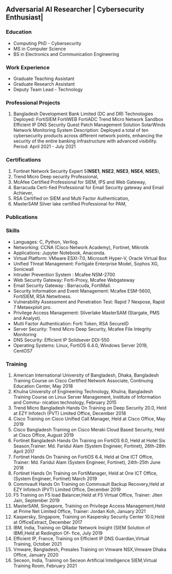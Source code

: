 ## Adversarial AI Researcher | Cybersecurity Enthusiast|  

### Education
- Computing PhD - Cybersecurity
- MS in Computer Science
- BS in Electronics and Communication Engineering

### Work Experience
- Graduate Teaching Assistant
- Graduate Research Assistant
- Deputy Team Lead - Technology
 

### Professional Projects
1. Bangladesh Development Bank Limited (DC and DR)
Technologies Deployed:
FortiSIEM
FortiWEB
FortiADC
Trend Micro Network Sandbox
Efficient IP DNS Security
Quest Patch Management Solution
SolarWinds Network Monitoring System
Description: Deployed a total of ten cybersecurity products across different network points, enhancing the security of the entire banking infrastructure with advanced visibility.
Period: April 2021 - July 2021

### Certifications
1. Fortinet Network Security Expert 5(**NSE1**, **NSE2**, **NSE3**, **NSE4**, **NSE5**), 
2. Trend Micro Deep security Professional,
3. McAfee Certified Professional for SIEM, IPS and Web Gateway, 
4. Barracuda Certi-fied Professional for Email Security gateway and Email Achiever, 
5. RSA Certified on SIEM and Multi Factor Authentication, 
6. MasterSAM Silver lake certified Professional for PAM,

### Publications

### Skills
- Languages: C, Python, Verilog.
- Networking: CCNA (Cisco Network Academy), Fortinet, Mikrotik
- Applications: Jupyter Notebook, Anaconda.
- Virtual Platform: VMware ESXI-7.0, Microsoft Hyper-V, Oracle Virtual Box
- Unified Threat Management: Fortigate Enterprise Model, Sophos XG, Sonicwall
- Intruder Prevention System : Mcafee NSM-2700
- Web Security Gateway: Forti-Proxy, Mcafee Webgateway
- Email Security Gateway : Barracuda, FortiMail.
- Security Information and Event Management: Mcafee ESM-5600, FortiSIEM, RSA Netwitness.
- Vulnerability Assessment and Penetration Test: Rapid 7 Nexpose, Rapid 7 Metaexploit pro.
- Privilege Access Management: Silverlake MasterSAM (Stargate, PMS and Analyst).
- Multi Factor Authentication: Forti Token, RSA SecureID
- Server Security: Trend Micro Deep Security, Mcafee File Integrity Monitoring
- DNS Security: Efficient IP Solidsever DDI-550
- Operating Systems: Linux, FortiOS 6.4.0, Windows Server 2019, CentOS7

### Training
1. American International University of Bangladesh, Dhaka, Bangladesh
Training Course on Cisco Certified Network Associate, Continuing Education Center,
May 2018
2. Khulna University of Engineering Technology, Khulna, Bangladesh
Training Course on Linux Server Management, Institute of Information and Commu-
nication technology, February 2015
3. Trend Micro Bangladesh
Hands On Training on Deep Security 20.0, Held at EZY Infotech (PVT) Limited Office,
December 2018
4. Cisco 
Training on Cisco Unified Call Manager, Held at Cisco Office, May 2019
5. Cisco Bangladesh
Training on Cisco Meraki Cloud Based Security, Held at Cisco Office, August 2019
5. Fortinet Bangladesh
Hands On Training on FortiOS 6.0, Held at Hotel Six Season,Trainer: Md. Faridul
Alam (System Engineer, Fortinet), 26th-28th April 2017
6. Fortinet 
Hands On Training on FortiOS 6.4, Held at One ICT Office, Trainer: Md. Faridul
Alam (System Engineer, Fortinet), 24th-25th June 2018
7. Fortinet 
Hands On Training on FortiManager, Held at One ICT Office,(System Engineer, Fortinet)
March 2019
8. Commvault 
Hands On Training on Commvault Backup Recovery,Held at EZY Infotech (PVT)
Limited Office, December 2019
9. F5 
Training on F5 load Balancer,Held at F5 Virtual Office, Trainer: Jiten Jain, September
2019
10. MasterSAM, Singapore,
Training on Privilege Access Management,Held at Prime Net Limited Office, Trainer:
Jordan Koh, January 2021
11. Kaspersky, Singapore,
Training on Kaspersky Security Center 10.0,Held at OfficeExtract, December 2017
12. IBM, India,
Training on QRadar Network Insight (SIEM Solution of IBM),Held at Redington Of-
fice, July 2019
13. Efficient IP, France,
Training on Efficient IP DNS Guardian,Virtual Training, October 2021
14. Vmware, Bangladesh,
Presales Training on Vmware NSX,Vmware Dhaka Office, January 2020
15. Seceon, India,
Training on Seceon Artificial Intelligence SIEM,Virtual Training Room, February 2021
